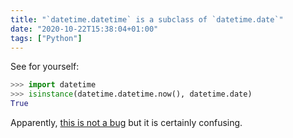 ```yaml
---
title: "`datetime.datetime` is a subclass of `datetime.date`"
date: "2020-10-22T15:38:04+01:00"
tags: ["Python"]
---
```


See for yourself:

```py
>>> import datetime
>>> isinstance(datetime.datetime.now(), datetime.date)
True
```

Apparently, [this is not a bug](https://bugs.python.org/issue28878) but it is
certainly confusing.

